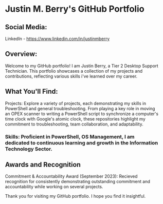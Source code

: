 # Justin M. Berry's GitHub Portfolio

## Social Media:
LinkedIn - https://www.linkedin.com/in/justinmberry

## Overview:
Welcome to my GitHub portfolio! I am Justin Berry, a Tier 2 Desktop Support Technician. This portfolio showcases a collection of my projects and contributions, reflecting various skills i've learned over my career.

## What You'll Find:
Projects: Explore a variety of projects, each demonstrating my skills in PowerShell and general troubleshooting. From playing a key role in moving an OPEX scanner to writing a PowerShell script to synchronize a computer's time clock with Google's atomic clock, these repositories highlight my commitment to troubleshooting, team collaboration, and adaptability.

### Skills: Proficient in PowerShell, OS Management, I am dedicated to continuous learning and growth in the Information Technology Sector.

## Awards and Recognition
Commitment & Accountability Award (September 2023): Recieved recognition for consistently demonstrating outstanding commitment and accountability while working on several projects.

Thank you for visiting my GitHub portfolio. I hope you find it insightful.
